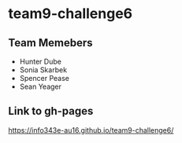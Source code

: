 # team9-challenge6

## Team Memebers

* Hunter Dube
* Sonia Skarbek
* Spencer Pease
* Sean Yeager


## Link to gh-pages
https://info343e-au16.github.io/team9-challenge6/